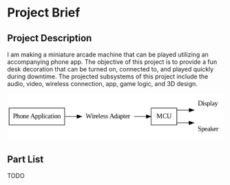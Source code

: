 # Project Brief

## Project Description
I am making a miniature arcade machine that can be played utilizing an accompanying phone app. The objective of this project is to provide a fun desk decoration that can be turned on, connected to, and played quickly during downtime. The projected subsystems of this project include the audio, video, wireless connection, app, game logic, and 3D design.

![Blackbox Diagram](diagrams/blackbox/blackbox_v1.png)

## Part List

TODO




